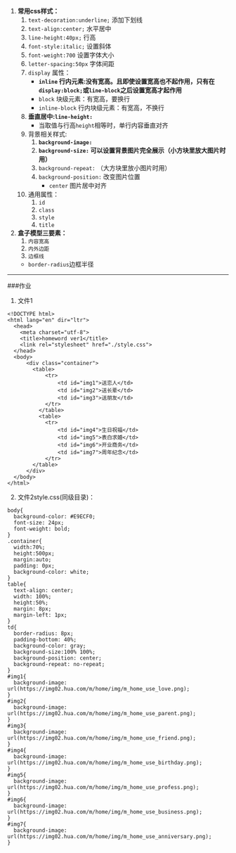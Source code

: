 1. **常用css样式：**
   1. `text-decoration:underline;` 添加下划线
   1. `text-align:center;` 水平居中
   1. `line-height:40px;` 行高
   1. `font-style:italic;` 设置斜体
   1. `font-weight:700` 设置字体大小
   1.  `letter-spacing:50px` 字体间距
   1. `display` 属性：
      + **`inline` 行内元素:没有宽高。且即使设置宽高也不起作用，只有在`display:block;`或`line-block`之后设置宽高才起作用**
      + `block` 块级元素：有宽高，要换行
      + `inline-block` 行内块级元素：有宽高，不换行
   1. **垂直居中:`line-height:`**
       + 当取值与行高`height`相等时，单行内容垂直对齐
   1. 背景相关样式:
        1. **`background-image:`**
        2. **`background-size:` 可以设置背景图片完全展示（小方块里放大图片时用）**
        1. `background-repeat:` （大方块里放小图片时用）
        1. `background-position:` 改变图片位置
           + `center` 图片居中对齐
    1. 通用属性：
       1. `id`
       1. `class`
       1. `style`
       1. `title`
1. **盒子模型三要素：**
   1. `内容宽高`
   1. `内外边距`
   1. `边框线`
     + `border-radius`边框半径

---
###作业
1. 文件1
```
<!DOCTYPE html>
<html lang="en" dir="ltr">
  <head>
    <meta charset="utf-8">
    <title>homeword ver1</title>
    <link rel="stylesheet" href="./style.css">
  </head>
  <body>
      <div class="container">
        <table>
            <tr>
                <td id="img1">送恋人</td>
                <td id="img2">送长辈</td>
                <td id="img3">送朋友</td>
            </tr>
          </table>
          <table>
            <tr>
                <td id="img4">生日祝福</td>
                <td id="img5">表白求婚</td>
                <td id="img6">开业商务</td>
                <td id="img7">周年纪念</td>
            </tr>
        </table>
      </div>
  </body>
</html>
```
2. 文件2style.css(同级目录)：
```
body{
  background-color: #E9ECF0;
  font-size: 24px;
  font-weight: bold;
}
.container{
  width:70%;
  height:500px;
  margin:auto;
  padding: 0px;
  background-color: white;
}
table{
  text-align: center;
  width: 100%;
  height:50%;
  margin: 8px;
  margin-left: 1px;
}
td{
  border-radius: 8px;
  padding-bottom: 40%;
  background-color: gray;
  background-size:100% 100%;
  background-position: center;
  background-repeat: no-repeat;
}
#img1{
  background-image: url(https://img02.hua.com/m/home/img/m_home_use_love.png);
}
#img2{
  background-image: url(https://img02.hua.com/m/home/img/m_home_use_parent.png);
}
#img3{
  background-image: url(https://img02.hua.com/m/home/img/m_home_use_friend.png);
}
#img4{
  background-image: url(https://img02.hua.com/m/home/img/m_home_use_birthday.png);
}
#img5{
  background-image: url(https://img02.hua.com/m/home/img/m_home_use_profess.png);
}
#img6{
  background-image: url(https://img02.hua.com/m/home/img/m_home_use_business.png);
}
#img7{
  background-image: url(https://img02.hua.com/m/home/img/m_home_use_anniversary.png);
}

```
